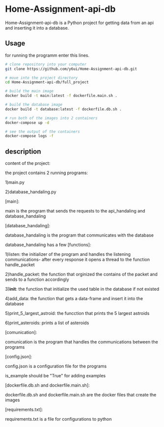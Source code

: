 # Home-Assignment-api-db

Home-Assignment-api-db is a Python project for getting data from an api and inserting it into a database.

## Usage

for running the programm enter this lines.

```bash
# clone repository into your computer
git clone https://github.com/y6ui/Home-Assignment-api-db.git

# move into the project directory
cd Home-Assignment-api-db/full_project

# build the main image
docker build -t main:latest -f dockerfile.main.sh .

# build the database image
docker build -t database:latest -f dockerfile.db.sh .

# run both of the images into 2 containers
docker-compose up -d

# see the output of the containers
docker-compose logs -f

```

## description

content of the project:

the project contains 2 running programs:

1)main.py

2)database_handaling.py

[main]:

main is the program that sends the requests to the api_handaling and database_handaling

[database_handaling]:

database_handaling is the program that communicates with the database

database_handaling has a few [functions]:

1)listen: the initializer of the program and handles the listening communications- after every response it opens a thread to the function handle_packet

2)handle_packet: the function that orginized the contains of the packet and sends to a function accordingly

3)__init__: the function that initialize the used table in the database if not existed

4)add_data: the function that gets a data-frame and insert it into the database

5)print_5_largest_astroid: the funcction that prints the 5 largest astroids

6)print_asteroids: prints a list of asteroids

[comunication]:

comunication is the program that handles the communications between the programs

[config.json]:

config.json is a configuration file for the programs

is_example should be "True" for adding examples

[dockerfile.db.sh and dockerfile.main.sh]:

dockerfile.db.sh and dockerfile.main.sh are the docker files that create the images

[requirements.txt]:

requirements.txt is a file for configurations to python




